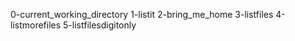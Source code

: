 
0-current_working_directory
1-listit
2-bring_me_home
3-listfiles
4-listmorefiles
5-listfilesdigitonly
